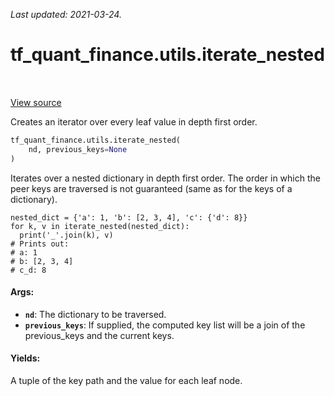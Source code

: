 <!--
This file is generated by a tool. Do not edit directly.
For open-source contributions the docs will be updated automatically.
-->

*Last updated: 2021-03-24.*

<div itemscope itemtype="http://developers.google.com/ReferenceObject">
<meta itemprop="name" content="tf_quant_finance.utils.iterate_nested" />
<meta itemprop="path" content="Stable" />
</div>

# tf_quant_finance.utils.iterate_nested

<!-- Insert buttons and diff -->

<table class="tfo-notebook-buttons tfo-api" align="left">
</table>

<a target="_blank" href="https://github.com/google/tf-quant-finance/blob/master/tf_quant_finance/utils/tf_functions.py">View source</a>



Creates an iterator over every leaf value in depth first order.

```python
tf_quant_finance.utils.iterate_nested(
    nd, previous_keys=None
)
```



<!-- Placeholder for "Used in" -->

Iterates over a nested dictionary in depth first order. The order in which
the peer keys are traversed is not guaranteed (same as for the keys of a
dictionary).

```Example
nested_dict = {'a': 1, 'b': [2, 3, 4], 'c': {'d': 8}}
for k, v in iterate_nested(nested_dict):
  print('_'.join(k), v)
# Prints out:
# a: 1
# b: [2, 3, 4]
# c_d: 8
```

#### Args:


* <b>`nd`</b>: The dictionary to be traversed.
* <b>`previous_keys`</b>: If supplied, the computed key list will be a join of the
  previous_keys and the current keys.


#### Yields:

A tuple of the key path and the value for each leaf node.
